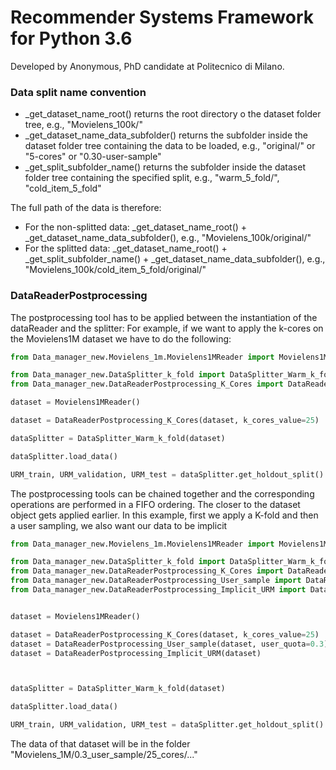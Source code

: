 # Recommender Systems Framework for Python 3.6

Developed by Anonymous, PhD candidate at Politecnico di Milano.

### Data split name convention

* _get_dataset_name_root() returns the root directory o the dataset folder tree, e.g., "Movielens_100k/"
* _get_dataset_name_data_subfolder() returns the subfolder inside the dataset folder tree containing the data to be loaded, e.g., "original/" or "5-cores" or "0.30-user-sample"
* _get_split_subfolder_name() returns the subfolder inside the dataset folder tree containing the specified split, e.g., "warm_5_fold/", "cold_item_5_fold"

The full path of the data is therefore: 
 * For the non-splitted data: _get_dataset_name_root() + _get_dataset_name_data_subfolder(), e.g., "Movielens_100k/original/"
 * For the splitted data: _get_dataset_name_root() + _get_split_subfolder_name() + _get_dataset_name_data_subfolder(), e.g., "Movielens_100k/cold_item_5_fold/original/"


### DataReaderPostprocessing
The postprocessing tool has to be applied between the instantiation of the dataReader and the splitter:
For example, if we want to apply the k-cores on the Movielens1M dataset we have to do the following:

```Python
from Data_manager_new.Movielens_1m.Movielens1MReader import Movielens1MReader

from Data_manager_new.DataSplitter_k_fold import DataSplitter_Warm_k_fold
from Data_manager_new.DataReaderPostprocessing_K_Cores import DataReaderPostprocessing_K_Cores

dataset = Movielens1MReader()

dataset = DataReaderPostprocessing_K_Cores(dataset, k_cores_value=25)

dataSplitter = DataSplitter_Warm_k_fold(dataset)

dataSplitter.load_data()

URM_train, URM_validation, URM_test = dataSplitter.get_holdout_split()

```

The postprocessing tools can be chained together and the corresponding operations are performed in a FIFO ordering.
The closer to the dataset object gets applied earlier. In this example, first we apply a K-fold and then a user sampling, we also want our data to be implicit

```Python
from Data_manager_new.Movielens_1m.Movielens1MReader import Movielens1MReader

from Data_manager_new.DataSplitter_k_fold import DataSplitter_Warm_k_fold
from Data_manager_new.DataReaderPostprocessing_K_Cores import DataReaderPostprocessing_K_Cores
from Data_manager_new.DataReaderPostprocessing_User_sample import DataReaderPostprocessing_User_sample
from Data_manager_new.DataReaderPostprocessing_Implicit_URM import DataReaderPostprocessing_Implicit_URM


dataset = Movielens1MReader()

dataset = DataReaderPostprocessing_K_Cores(dataset, k_cores_value=25)
dataset = DataReaderPostprocessing_User_sample(dataset, user_quota=0.3)
dataset = DataReaderPostprocessing_Implicit_URM(dataset)



dataSplitter = DataSplitter_Warm_k_fold(dataset)

dataSplitter.load_data()

URM_train, URM_validation, URM_test = dataSplitter.get_holdout_split()

```

The data of that dataset will be in the folder "Movielens_1M/0.3_user_sample/25_cores/..."